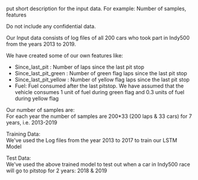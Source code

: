 put short description for the input data. For example:  Number of samples, features 

Do not include any confidential data.

Our Input data consists of log files of all 200 cars who took part in Indy500 from the years 2013 to 2019.

We have created some of our own features like:<br/>
- Since_last_pit : Number of laps since the last pit stop
- Since_last_pit_green :   Number of green flag laps since the last pit stop
- Since_last_pit_yellow : Number of yellow flag laps since the last pit stop
- Fuel: Fuel consumed after the last  pitstop. 
        We have assumed that the vehicle consumes 1 unit of fuel during green flag and 0.3 units of fuel during yellow flag

Our number of samples are:<br/>
For each year the number of samples are 200*33 (200 laps & 33 cars) for 7 years, i.e. 2013-2019

Training Data:<br/>
We've used the Log files from the year 2013 to 2017 to train our LSTM Model

Test Data:<br/>
We've used the above trained model to test out when a car in Indy500 race will go to pitstop for 2 years: 2018 & 2019
